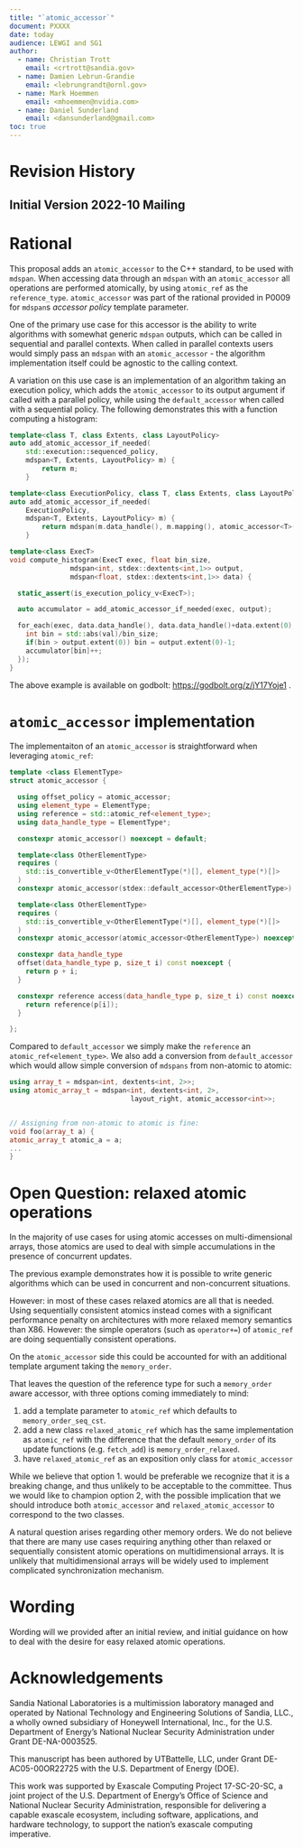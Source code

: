 ```yaml
---
title: "`atomic_accessor`"
document: PXXXX
date: today
audience: LEWGI and SG1
author:
  - name: Christian Trott 
    email: <crtrott@sandia.gov>
  - name: Damien Lebrun-Grandie 
    email: <lebrungrandt@ornl.gov>
  - name: Mark Hoemmen 
    email: <mhoemmen@nvidia.com>
  - name: Daniel Sunderland
    email: <dansunderland@gmail.com>
toc: true
---
```



# Revision History


## Initial Version 2022-10 Mailing

# Rational

This proposal adds an `atomic_accessor` to the C++ standard, to be used with `mdspan`.
When accessing data through an `mdspan` with an `atomic_accessor` all operations are performed atomically, by using `atomic_ref` as the `reference_type`.
`atomic_accessor` was part of the rational provided in P0009 for `mdspan`s *accessor policy* template parameter.

One of the primary use case for this accessor is the ability to write algorithms with somewhat generic `mdspan` outputs,
which can be called in sequential and parallel contexts.
When called in parallel contexts users would simply pass an `mdspan` with an `atomic_accessor` - the algorithm implementation itself
could be agnostic to the calling context.

A variation on this use case is an implementation of an algorithm taking an execution policy,
which adds the `atomic_accessor` to its output argument if called with a parallel policy,
while using the `default_accessor` when called with a sequential policy.
The following demonstrates this with a function computing a histogram:

```c++
template<class T, class Extents, class LayoutPolicy>
auto add_atomic_accessor_if_needed(
    std::execution::sequenced_policy,
    mdspan<T, Extents, LayoutPolicy> m) {
        return m;
    }

template<class ExecutionPolicy, class T, class Extents, class LayoutPolicy>
auto add_atomic_accessor_if_needed(
    ExecutionPolicy,
    mdspan<T, Extents, LayoutPolicy> m) {
        return mdspan(m.data_handle(), m.mapping(), atomic_accessor<T>());
    }

template<class ExecT>
void compute_histogram(ExecT exec, float bin_size,
               mdspan<int, stdex::dextents<int,1>> output,
               mdspan<float, stdex::dextents<int,1>> data) {

  static_assert(is_execution_policy_v<ExecT>);

  auto accumulator = add_atomic_accessor_if_needed(exec, output);

  for_each(exec, data.data_handle(), data.data_handle()+data.extent(0), [=](float val) {
    int bin = std::abs(val)/bin_size;
    if(bin > output.extent(0)) bin = output.extent(0)-1;
    accumulator[bin]++;
  });
}
```

The above example is available on godbolt: https://godbolt.org/z/jY17Yoje1 .

# `atomic_accessor` implementation

The implementaiton of an `atomic_accessor` is straightforward when leveraging `atomic_ref`:

```c++
template <class ElementType>
struct atomic_accessor {

  using offset_policy = atomic_accessor;
  using element_type = ElementType;
  using reference = std::atomic_ref<element_type>;
  using data_handle_type = ElementType*;

  constexpr atomic_accessor() noexcept = default;

  template<class OtherElementType>
  requires (
    std::is_convertible_v<OtherElementType(*)[], element_type(*)[]>
  )
  constexpr atomic_accessor(stdex::default_accessor<OtherElementType>) noexcept {}

  template<class OtherElementType>
  requires (
    std::is_convertible_v<OtherElementType(*)[], element_type(*)[]>
  )
  constexpr atomic_accessor(atomic_accessor<OtherElementType>) noexcept {}

  constexpr data_handle_type
  offset(data_handle_type p, size_t i) const noexcept {
    return p + i;
  }

  constexpr reference access(data_handle_type p, size_t i) const noexcept {
    return reference(p[i]);
  }

};
```

Compared to `default_accessor` we simply make the `reference` an `atomic_ref<element_type>`.
We also add a conversion from `default_accessor` which would allow simple conversion of `mdspans` from non-atomic to atomic:

```c++
using array_t = mdspan<int, dextents<int, 2>>;
using atomic_array_t = mdspan<int, dextents<int, 2>,
                              layout_right, atomic_accessor<int>>;


// Assigning from non-atomic to atomic is fine:
void foo(array_t a) {
atomic_array_t atomic_a = a;
...
}
```

# Open Question: relaxed atomic operations

In the majority of use cases for using atomic accesses on multi-dimensional arrays,
those atomics are used to deal with simple accumulations in the presence of concurrent updates.

The previous example demonstrates how it is possible to write generic algorithms which can be used in concurrent and non-concurrent situations.

However: in most of these cases relaxed atomics are all that is needed.
Using sequentially consistent atomics instead comes with a significant performance penalty on architectures with more relaxed memory semantics than X86.
However: the simple operators (such as `operator+=`) of `atomic_ref` are doing sequentially consistent operations.

On the `atomic_accessor` side this could be accounted for with an additional template argument taking the `memory_order`.

That leaves the question of the reference type for such a `memory_order` aware accessor, with three options coming immediately to mind:

1. add a template parameter to `atomic_ref` which defaults to `memory_order_seq_cst`.
2. add a new class `relaxed_atomic_ref` which has the same implementation as `atomic_ref` with the difference that the default `memory_order` of its update functions (e.g. `fetch_add`) is `memory_order_relaxed`.
3. have `relaxed_atomic_ref` as an exposition only class for `atomic_accessor`

While we believe that option 1. would be preferable we recognize that it is a breaking change, and thus unlikely to be acceptable to the committee.
Thus we would like to champion option 2, with the possible implication that we should introduce both `atomic_accessor` and `relaxed_atomic_accessor` to correspond to the two classes.

A natural question arises regarding other memory orders.
We do not believe that there are many use cases requiring anything other than relaxed or sequentially consistent atomic operations on multidimensional arrays.
It is unlikely that multidimensional arrays will be widely used to implement complicated synchronization mechanism.



# Wording

Wording will we provided after an initial review, and initial guidance on how to deal with the desire for easy relaxed atomic operations.

# Acknowledgements

Sandia National Laboratories is a multimission laboratory managed and operated by National Technology and
Engineering Solutions of Sandia, LLC., a wholly owned subsidiary of Honeywell International, Inc., for the U.S. Department of Energy’s National Nuclear Security Administration under Grant DE-NA-0003525. 

This manuscript has been authored by UTBattelle, LLC, under Grant DE-AC05-00OR22725 with the
U.S. Department of Energy (DOE). 

This work was supported
by Exascale Computing Project 17-SC-20-SC, a joint project of
the U.S. Department of Energy’s Office of Science and
National Nuclear Security Administration, responsible for
delivering a capable exascale ecosystem, including software,
applications, and hardware technology, to support the
nation’s exascale computing imperative.
